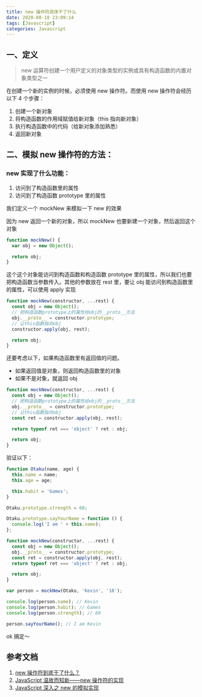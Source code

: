 ```yaml
---
title: new 操作符具体干了什么
date: 2020-08-18 23:09:14
tags: [Javascript]
categories: Javascript
---
```


## 一、定义

> new 运算符创建一个用户定义的对象类型的实例或具有构造函数的内置对象类型之一

在创建一个新的实例的时候，必须使用 new 操作符。而使用 new 操作符会经历以下 4 个步骤：

1. 创建一个新对象
2. 将构造函数的作用域赋值给新对象（this 指向新对象）
3. 执行构造函数中的代码（给新对象添加熟悉）
4. 返回新对象

## 二、模拟 new 操作符的方法：

### new 实现了什么功能：

1. 访问到了构造函数里的属性
2. 访问到了构造函数 prototype 里的属性

我们定义一个 mockNew 来模拟一下 new 的效果

因为 new 返回一个新的对象，所以 mockNew 也要新建一个对象，然后返回这个对象

```js
function mockNew() {
  var obj = new Object();

  return obj;
}
```

这个这个对象能访问到构造函数和构造函数 prototype 里的属性，所以我们也要把构造函数当参数传入。其他的参数放在 rest 里，要让 obj 能访问到构造函数里的属性，可以使用 apply 实现

```js
function mockNew(constructor, ...rest) {
  const obj = new Object();
  // 把构造函数prototype上的属性给obj的__proto__方法
  obj.__proto__ = constructor.prototype;
  // 让this函数指向obj
  constructor.apply(obj, rest);

  return obj;
}
```

还要考虑以下，如果构造函数里有返回值的问题。

- 如果返回值是对象，则返回构造函数里的对象
- 如果不是对象，就返回 obj

```js
function mockNew(constructor, ...rest) {
  const obj = new Object();
  // 把构造函数prototype上的属性给obj的__proto__方法
  obj.__proto__ = constructor.prototype;
  // 让this函数指向obj
  const ret = constructor.apply(obj, rest);

  return typeof ret === 'object' ? ret : obj;

  return obj;
}
```

验证以下：

```js
function Otaku(name, age) {
  this.name = name;
  this.age = age;

  this.habit = 'Games';
}

Otaku.prototype.strength = 60;

Otaku.prototype.sayYourName = function () {
  console.log('I am ' + this.name);
};

function mockNew(constructor, ...rest) {
  const obj = new Object();
  obj.__proto__ = constructor.prototype;
  const ret = constructor.apply(obj, rest);
  return typeof ret === 'object' ? ret : obj;

  return obj;
}

var person = mockNew(Otaku, 'Kevin', '18');

console.log(person.name); // Kevin
console.log(person.habit); // Games
console.log(person.strength); // 60

person.sayYourName(); // I am Kevin
```

ok 搞定～

## 参考文档

1. [new 操作符到底干了什么？](https://juejin.im/post/5b4af862e51d4519984118d1)
2. [JavaScript 温故而知新——new 操作符的实现](https://juejin.im/post/5d2c3e466fb9a07ecd3d8dbf)
3. [JavaScript 深入之 new 的模拟实现](https://github.com/mqyqingfeng/Blog/issues/13)
